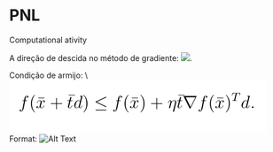 # PNL
Computational ativity 

 A direção de descida no método de gradiente: <img src="https://render.githubusercontent.com/render/math?math=d^{k}=-\nabla f(x^{k})">.

 Condição de armijo: \\
![Armijo](/images/armijo.png)
Format: ![Alt Text](url)

